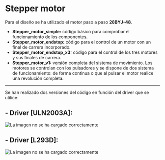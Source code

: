 # Stepper motor
Para el diseño se ha utilizado el motor paso a paso **28BYJ-48**.
- **Stepper_motor_simple:** código básico para comprobar el funcionamiento de los componentes.
- **Stepper_motor_endstop:** código para el control de un motor con un final de carrera incorporado.
- **Stepper_motor_endstop_x3:** código para el control de los tres motores y sus finales de carrera.
- **Stepper_motor_v1:** versión completa del sistema de movimiento. Los motores se controlan con los pulsadores y se dispone de dos sistema de funcionamiento: de forma continua o que al pulsar el motor realice una revolución completa.
---
Se han realizado dos versiones del código en función del driver que se utilice:
## - Driver [ULN2003A]:
![La imagen no se ha cargado correctamente](https://github.com/sanchezco/TFM_Autofocus_Delta_Stage/blob/main/schemes/Esquema%20conexion%20ULN2003A%20%20.png)
## - Driver [L293D]:
![La imagen no se ha cargado correctamente](https://github.com/sanchezco/TFM_Autofocus_Delta_Stage/blob/main/schemes/Esquema%20conexion%20L293D.png)

